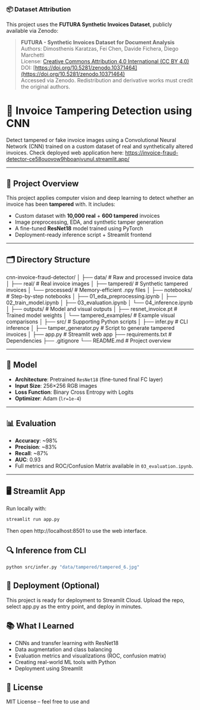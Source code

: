 ### 📦 Dataset Attribution

This project uses the **FUTURA Synthetic Invoices Dataset**, publicly available via Zenodo:

> **FUTURA - Synthetic Invoices Dataset for Document Analysis**  
> Authors: Dimosthenis Karatzas, Fei Chen, Davide Fichera, Diego Marchetti  
> License: [Creative Commons Attribution 4.0 International (CC BY 4.0)](https://creativecommons.org/licenses/by/4.0/)  
> DOI: [https://doi.org/10.5281/zenodo.10371464](https://doi.org/10.5281/zenodo.10371464)  
> Accessed via Zenodo. Redistribution and derivative works must credit the original authors.


# 🧾 Invoice Tampering Detection using CNN

Detect tampered or fake invoice images using a Convolutional Neural Network (CNN) trained on a custom dataset of real and synthetically altered invoices.
Check deployed web application here:
https://invoice-fraud-detector-ce58ouovow9hboanjvunul.streamlit.app/

---

## 🚀 Project Overview

This project applies computer vision and deep learning to detect whether an invoice has been **tampered** with. It includes:

- Custom dataset with **10,000 real** + **600 tampered** invoices
- Image preprocessing, EDA, and synthetic tamper generation
- A fine-tuned **ResNet18** model trained using PyTorch
- Deployment-ready inference script + Streamlit frontend

---

## 🗂️ Directory Structure

cnn-invoice-fraud-detector/
│
├── data/ # Raw and processed invoice data
│ ├── real/ # Real invoice images
│ ├── tampered/ # Synthetic tampered invoices
│ └── processed/ # Memory-efficient .npy files
│
├── notebooks/ # Step-by-step notebooks
│ ├── 01_eda_preprocessing.ipynb
│ ├── 02_train_model.ipynb
│ ├── 03_evaluation.ipynb
│ └── 04_inference.ipynb
│
├── outputs/ # Model and visual outputs
│ ├── resnet_invoice.pt # Trained model weights
│ └── tampered_examples/ # Example visual comparisons
│
├── src/ # Supporting Python scripts
│ ├── infer.py # CLI inference
│ ├── tamper_generator.py # Script to generate tampered invoices
│
├── app.py # Streamlit web app
├── requirements.txt # Dependencies
├── .gitignore
└── README.md # Project overview

---

## 🧠 Model

- **Architecture**: Pretrained `ResNet18` (fine-tuned final FC layer)
- **Input Size**: 256×256 RGB images
- **Loss Function**: Binary Cross Entropy with Logits
- **Optimizer**: Adam (`lr=1e-4`)

---

## 📊 Evaluation

- **Accuracy**: ~98%
- **Precision**: ~83%
- **Recall**: ~87%
- **AUC**: 0.93  
- Full metrics and ROC/Confusion Matrix available in `03_evaluation.ipynb`.

---

## 🖥️ Streamlit App

Run locally with:

```bash
streamlit run app.py
```

Then open http://localhost:8501 to use the web interface.

## 🔍 Inference from CLI

```bash
python src/infer.py "data/tampered/tampered_6.jpg"
```

## 🔗 Deployment (Optional)
This project is ready for deployment to Streamlit Cloud.
Upload the repo, select app.py as the entry point, and deploy in minutes.

## 📚 What I Learned
- CNNs and transfer learning with ResNet18
- Data augmentation and class balancing
- Evaluation metrics and visualizations (ROC, confusion matrix)
- Creating real-world ML tools with Python
- Deployment using Streamlit

## 📎 License
MIT License – feel free to use and
